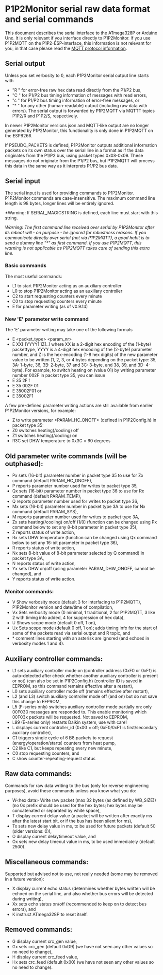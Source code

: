 # P1P2Monitor serial raw data format and serial commands

This document describes the serial interface to the ATmega328P or Arduino Uno. It is only relevant if you interface directly to P1P2Monitor. If you use P1P2MQTT on the P1P2-ESP-interface, this information is not relevant for you, in that case please read the [MQTT protocol information](https://github.com/Arnold-n/P1P2Serial/blob/main/P1P2MQTT.md).

## Serial output

Unless you set verbosity to 0, each P1P2Monitor serial output line starts with
- "R " for error-free raw hex data read directly from the P1/P2 bus,
- "C " for P1/P2 bus timing information of messages with read errors,
- "c " for P1/P2 bus timing information of error-free messages, or
- "\* " for any other (human-readable) output (including raw data with errors).
The serial output is forwarded by P1P2MQTT via MQTTT topics P1P2/R and P1P2/S, respectively.  

In newer P1P2Monitor versions json and MQTT-like output are no longer generated by P1P2Monitor, this functionality is only done in P1P2MQTT on the ESP8266.

If PSEUDO_PACKETS is defined, P1P2Monitor outputs additional information packets on its own status over the serial line in a format as if the data originates from the P1/P2 bus, using packet types 0x08-0x09. These messages do not originate from the P1/P2 bus, but P1P2MQTT will process this data in the same way as it interprets P1/P2 bus data.

## Serial input

The serial input is used for providing commands to P1P2Monitor. P1P2Monitor commands are case-insensitive. The maximum command line length is 98 bytes, longer lines will be entirely ignored.

*Warning: If SERIAL_MAGICSTRING is defined, each line must start with this string.

*Warning: The first command line received over serial by P1P2Monitor after its reboot will - on purpose - be ignored for robustness reasons. If you communicate directly over serial (not via P1P2MQTT), a good habit is to send a dummy line "\*" as first command. If you use P1P2MQTT, this warning is not applicable as P1P2MQTT takes care of sending this extra line.* 

### Basic commands

The most useful commands:
 - L1 to start P1P2Monitor acting as an auxiliary controller
 - L0 to stop P1P2Monitor acting as an auxiliary controller
 - C2 to start requesting counters every minute
 - C0 to stop requesting counters every minute
 - E for parameter writing (as of v0.9.14)

### New 'E' parameter write command

The 'E' parameter writing may take one of the following formats
- E <packet_type> <param_nr> <new param_val>
- E XX[ ]YYYY[ ]Z[..] where XX is a 2-digit hex encoding of the (1-byte) packettype, YYYY is a 4-digit hex encoding of the (2-byte) parameter number, and Z is the hex-encoding (1-8 hex digits) of the new parameter value to be written (1, 2, 3, or 4 bytes depending on the packet type: 35, 3A: 1-byte, 36, 3B: 2-byte, 37 and 3C: 3-byte, and 38, 39, and 3D: 4-byte).
For example, to switch heating on (value 01) by writing parameter number 002F in packet type 35, you can issue
- E 35 2F 1
- E 35 002F 01
- E 35002F01
or
- E 35002F1

A few pre-defined parameter writing actions are still available from earlier P1P2Monitor versions, for example:
- Z to write parameter <PARAM_HC_ONOFF> (defined in P1P2Config.h) in packet type 35:
 - Z0 switches heating(/cooling) off
 - Z1 switches heating(/cooling) on
- R3C set DHW temperature to 0x3C = 60 degrees

## Old parameter write commands (will be outphased):

- Px sets (16-bit) parameter number in packet type 35 to use for Zx command (default PARAM_HC_ONOFF),
- P reports parameter number used for writes to packet type 35,
- Qx sets (16-bit) parameter number in packet type 36 to use for Rx command (default PARAM_TEMP),
- Q reports parameter number used for writes to packet type 36,
- Mx sets (16-bit) parameter number in packet type 3A to use for Nx command (default PARAM_SYS),
- M reports parameter number used for writes to packet type 3A,
- Zx sets heating(/cooling) on/off (1/0) (function can be changed using Px command below to set any 8-bit parameter in packet type 35),
- Z reports status of write action,
- Rx sets DHW temperature (function can be changed using Qx command below to set any 16-bit parameter in packet type 36),
- R reports status of write action,
- Nx sets 8-bit value of 8-bit parameter selected by Q command) in packet type 3A,
- N reports status of write action,
- Yx sets DHW on/off (using parameter PARAM_DHW_ONOFF, cannot be changed), and
- Y reports status of write action.

### Monitor commands:

- V  Show verbosity mode (default 3 for interfacing to P1P2MQTT), P1P2Monitor version and date/time of compilation,
- Vx Sets verbosity mode (0 minimal, 1 traditional, 2 for P1P2MQTT, 3 like 2 with timing info added, 4 for suppression of hex data),
- U  Shows scope mode (default 0 off, 1 on),
- Ux Sets scope mode (default 0 off, 1 on); adds timing info for the start of some of the packets read via serial output and R topic, and
- \* comment lines starting with an asterisk are ignored (and echoed in verbosity modes 1 and 4).

## Auxiliary controller commands:

- L1 sets auxiliary controller mode on (controller address (0xF0 or 0xF1) is auto-detected after check whether another auxiliary controller is present or not) (can also be set in P1P2Config.h) (controller ID is saved in EEPROM, so this command remains effective after a restart),
- L0 sets auxiliary controller mode off (remains effective after restart),
- L2 (and L3) switch auxiliary controller mode off (and on) but do not save this change to EEPROM,
- L5 (F-series only) switches auxiliary controller mode partially on: only 00F030 messages are responded to. This enable monitoring which 00F03x packets will be requested. Not saved to EEPROM,
- L99 (E-series only) restarts Daikin system, use with care!
- L  displays current controller_id (0x00 = off; 0xF0/0xF1 is first/secondary auxiliary controller),
- C1 triggers single cycle of 6 B8 packets to request (energy/operation/starts) counters from heat pump,
- C2 like C1, but keeps repeating every new minute,
- C0 stop requesting counters, and
- C  show counter-repeating-request status.

## Raw data commands:

Commands for raw data writing to the bus (only for reverse engineering purposes), avoid these commands unless you know what you do:
- W\<hex data\> Write raw packet (max 32 bytes (as defined by WB_SIZE)) (no 0x prefix should be used for the hex bytes; hex bytes may be concatenated or separated by white space),
- T  display current delay value (a packet will be written after exactly <delay> ms after the latest start bit, or if the bus has been silent for <delaytimeout> ms),
- Tx sets new delay value in ms, to be used for future packets (default 50 (older versions: 0)),
- O  display current delaytimeout value, and
- Ox sets new delay timeout value in ms, to be used immediately (default 2500).

## Miscellaneous commands:

Supported but advised not to use, not really needed (some may be removed in a future version):
- X  display current echo status (determines whether bytes written will be echoed on the serial line, and also whether bus errors will be detected during writing),
- Xx sets echo status on/off (recommended to keep on to detect bus errors), and
- K instruct ATmega328P to reset itself.

## Removed commands:

- G  display current crc_gen value,
- Gx sets crc_gen (default 0xD9) (we have not seen any other values so no need to change),
- H  display current crc_feed value,
- Hx sets crc_feed (default 0x00) (we have not seen any other values so no need to change).
